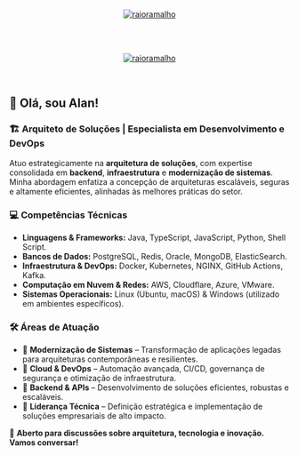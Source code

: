 <br>
<p align="center">
  <a href="#">
    <img src="https://github-profile-trophy.vercel.app/?username=raioramalho&theme=darkhub&no-frame=true&row=2&column=3&margin-w=30&margin-h=30" alt="raioramalho" />
  </a>
</p>
<br>
<br>
<p align="center">
  <a href="#">
    <img src="https://github-profile-trophy.vercel.app/?username=raioramalho&theme=darkhub&no-frame=true&row=2&column=3&margin-w=30&margin-h=30" alt="raioramalho" />
  </a>
</p>
<br>

## 🚀 Olá, sou Alan!

### 🏗️ Arquiteto de Soluções | Especialista em Desenvolvimento e DevOps

Atuo estrategicamente na **arquitetura de soluções**, com expertise consolidada em **backend**, **infraestrutura** e **modernização de sistemas**. Minha abordagem enfatiza a concepção de arquiteturas escaláveis, seguras e altamente eficientes, alinhadas às melhores práticas do setor.

### 💻 Competências Técnicas

- **Linguagens & Frameworks:** Java, TypeScript, JavaScript, Python, Shell Script.
- **Bancos de Dados:** PostgreSQL, Redis, Oracle, MongoDB, ElasticSearch.
- **Infraestrutura & DevOps:** Docker, Kubernetes, NGINX, GitHub Actions, Kafka.
- **Computação em Nuvem & Redes:** AWS, Cloudflare, Azure, VMware.
- **Sistemas Operacionais:** Linux (Ubuntu, macOS) & Windows (utilizado em ambientes específicos).

### 🛠️ Áreas de Atuação

- 🔹 **Modernização de Sistemas** – Transformação de aplicações legadas para arquiteturas contemporâneas e resilientes.
- 🔹 **Cloud & DevOps** – Automação avançada, CI/CD, governança de segurança e otimização de infraestrutura.
- 🔹 **Backend & APIs** – Desenvolvimento de soluções eficientes, robustas e escaláveis.
- 🔹 **Liderança Técnica** – Definição estratégica e implementação de soluções empresariais de alto impacto.

📩 **Aberto para discussões sobre arquitetura, tecnologia e inovação. Vamos conversar!**
